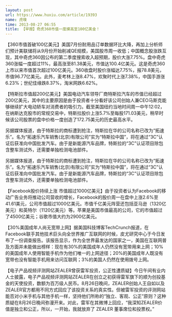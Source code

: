 ```yaml
---
layout: post
url: https://www.huxiu.com/article/19393
name: 虎嗅
time: 2013-08-27 06:55
title: 【早报】奇虎360市值一度摸高至100亿美金！
---
```

【360市值首破100亿美元】美国7月份耐用品订单数据环比大降，再加上分析师们预计美联储将从9月份开始削减QE规模，美国股市周一收低；中国概念股涨跌互现，其中奇虎360因公布的第二季度搜索收入超预期，股价大涨7.75%。盘中奇虎360涨幅一度超过11%，最高涨至81.38美元，市值达100.4亿美元。这是奇虎360上市以来市值首次超过100亿美元。360收盘时股价涨幅达7.75%，报78.8美元，市值96.77亿美元。此外，麦考林上涨8.47%，欢聚时代上涨7.38%，中国手游涨6.23%；世纪佳缘跌8.37%，淘米网跌6.62%。

【特斯拉市值超200亿美元】美国电动汽车领导厂商特斯拉汽车的市值已经超过200亿美元，其中的主要原因是由于投资者十分看好该公司创始人兼CEO马斯克能够继续扩大电动轿车对消费者的吸引力。截至美国纽约当地时间周一中午12:02，在纳斯达克股市的常规交易中，特斯拉股价上涨5.7%至每股171.03美元，稍早时候该公司股票的盘中价格一度创造了172.75美元的历史最高水平。

另据媒体报道，由于特斯拉的商标遭到抢注，特斯拉在华的公司名称已改为“拓速乐”。名为“拓速乐汽车销售(北京)有限公司”实为“特斯拉中国”，将在通过“3C”认证后获准向中国批发汽车。由于是新能源汽车品牌，特斯拉的“3C”认证项目除包含整车测试外，还需要单独检测电池部件。

另据媒体报道，由于特斯拉的商标遭到抢注，特斯拉在华的公司名称已改为“拓速乐”。名为“拓速乐汽车销售(北京)有限公司”实为“特斯拉中国”，将在通过“3C”认证后获准向中国批发汽车。由于是新能源汽车品牌，特斯拉的“3C”认证项目除包含整车测试外，还需要单独检测电池部件。

【Facebook股价持续上涨 市值超过1000亿美元】由于投资者认为Facebook的移动广告业务将推动公司营收的增长，Facebook的股价周一在盘中上涨2.6%至41.61美元，公司市值超过1000亿美元。市值千亿美元阵营还包括亚马逊（1320亿美元）和英特尔（1120亿美元）等。苹果是美国市值最高的公司，它的市值超过了4500亿美元；谷歌市值大约为2900亿美元。

【30%美国成年人尚无宽带上网】据美国科技博客TechCrunch报道，在Facebook联手其他技术巨头向全世界推广互联网的时候，皮尤研究中心于今日发布了一份调查报告。该报告显示，作为全世界最发达的国家之一，美国在互联网普及方面并未能做出榜样：现在有30%的美国成年人仍然没有宽带用来上网；10%的美国成年人使用智能手机作为他们唯一的上网途径；20%的美国成年人既没有宽带也没有智能手机用来访问互联网；3%的美国人仍然在使用拨号上网。

【电子产品视频评测网站ZEALER曾获雷军投资，公正性遭质疑】今日午间有业内人士披露，电子产品视频评测网站ZEALER在创立之初获得雷军旗下的顺为创投基金的天使投资，数额为百万级人民币。8月26日晚间，ZEALER创始人王自如以及ZEALER官方都用不同方式回应了该投资关系的真实性。但被雷军投资的评测网站能否对小米手机与其他手机一样，坚持他们所称的“独立、客观、公正”原则？这种质疑在8月26日晚间弥漫开来。对此，雷军在其微博上回应，“我深知ZEALER价值是独立和公正，所以，一开始，我就放弃了 ZEALER 董事席位和投票权。”

